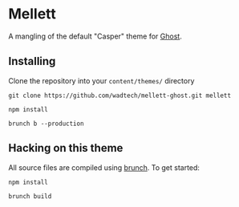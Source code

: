 # Mellett

A mangling of the default "Casper" theme for [Ghost](github.com/TryGhost/Ghost).

## Installing

Clone the repository into your `content/themes/` directory

    git clone https://github.com/wadtech/mellett-ghost.git mellett

    npm install

    brunch b --production

## Hacking on this theme

All source files are compiled using [brunch](http://brunch.io). To get started:

    npm install

    brunch build

